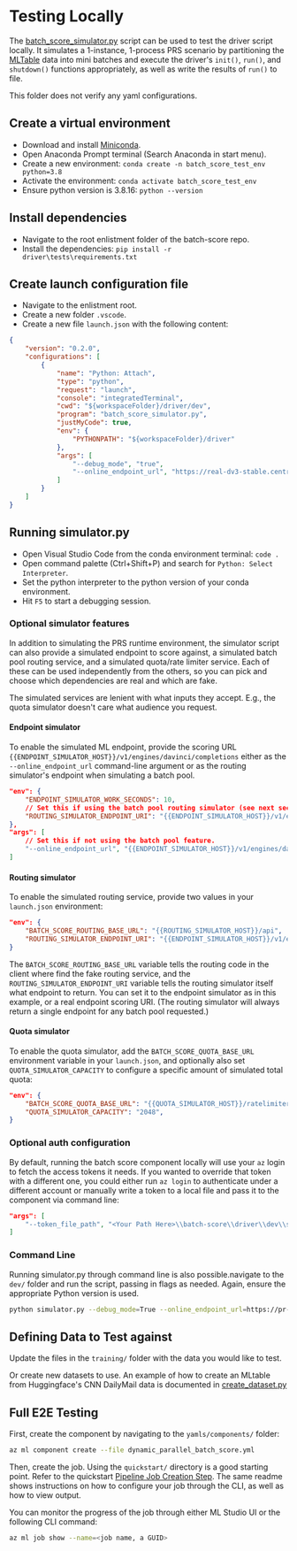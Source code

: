 # Testing Locally

The [batch_score_simulator.py](https://msdata.visualstudio.com/Vienna/_git/batch-score?path=/driver/dev/batch_score_simulator.py) script can be used to test the driver script locally. It simulates a 1-instance, 1-process PRS scenario by partitioning the [MLTable](https://msdata.visualstudio.com/Vienna/_git/batch-score?path=/driver/dev/training) data into mini batches and execute the driver's `init()`, `run()`, and `shutdown()` functions appropriately, as well as write the results of `run()` to file.

This folder does not verify any yaml configurations.

## Create a virtual environment
- Download and install [Miniconda](https://docs.conda.io/en/latest/miniconda.html).
- Open Anaconda Prompt terminal (Search Anaconda in start menu).
- Create a new environment: `conda create -n batch_score_test_env python=3.8`
- Activate the environment: `conda activate batch_score_test_env`
- Ensure python version is 3.8.16: `python --version`

## Install dependencies
- Navigate to the root enlistment folder of the batch-score repo.
- Install the dependencies: `pip install -r driver\tests\requirements.txt`

## Create launch configuration file
- Navigate to the enlistment root. 
- Create a new folder `.vscode`.
- Create a new file `launch.json` with the following content:
```json
{
    "version": "0.2.0",
    "configurations": [
        {
            "name": "Python: Attach",
            "type": "python",
            "request": "launch",
            "console": "integratedTerminal",
            "cwd": "${workspaceFolder}/driver/dev",
            "program": "batch_score_simulator.py",
            "justMyCode": true,
            "env": {
                "PYTHONPATH": "${workspaceFolder}/driver"
            },
            "args": [
                "--debug_mode", "true",
                "--online_endpoint_url", "https://real-dv3-stable.centralus.inference.ml.azure.com/v1/engines/davinci/completions"
            ]
        }
    ]
}
```
## Running simulator.py
- Open Visual Studio Code from the conda environment terminal: `code .`
- Open command palette (Ctrl+Shift+P) and search for `Python: Select Interpreter`.
- Set the python interpreter to the python version of your conda environment.
- Hit `F5` to start a debugging session. 

### Optional simulator features

In addition to simulating the PRS runtime environment, the simulator script can also provide a simulated endpoint to score against, a simulated batch pool routing service, and a simulated quota/rate limiter service. Each of these can be used independently from the others, so you can pick and choose which dependencies are real and which are fake.

The simulated services are lenient with what inputs they accept. E.g., the quota simulator doesn't care what audience you request.

#### Endpoint simulator

To enable the simulated ML endpoint, provide the scoring URL `{{ENDPOINT_SIMULATOR_HOST}}/v1/engines/davinci/completions` either as the `--online_endpoint_url` command-line argument or as the routing simulator's endpoint when simulating a batch pool.

```json
"env": {
    "ENDPOINT_SIMULATOR_WORK_SECONDS": 10,
    // Set this if using the batch pool routing simulator (see next section).
    "ROUTING_SIMULATOR_ENDPOINT_URI": "{{ENDPOINT_SIMULATOR_HOST}}/v1/engines/davinci/completions",
},
"args": [
    // Set this if not using the batch pool feature.
    "--online_endpoint_url", "{{ENDPOINT_SIMULATOR_HOST}}/v1/engines/davinci/completions",
]
```

#### Routing simulator

To enable the simulated routing service, provide two values in your `launch.json` environment:

```json
"env": {
    "BATCH_SCORE_ROUTING_BASE_URL": "{{ROUTING_SIMULATOR_HOST}}/api",
    "ROUTING_SIMULATOR_ENDPOINT_URI": "{{ENDPOINT_SIMULATOR_HOST}}/v1/engines/ada/completions",
}
```

The `BATCH_SCORE_ROUTING_BASE_URL` variable tells the routing code in the client where find the fake routing service, and the `ROUTING_SIMULATOR_ENDPOINT_URI` variable tells the routing simulator itself what endpoint to return. You can set it to the endpoint simulator as in this example, or a real endpoint scoring URI. (The routing simulator will always return a single endpoint for any batch pool requested.)

#### Quota simulator

To enable the quota simulator, add the `BATCH_SCORE_QUOTA_BASE_URL` environment variable in your `launch.json`, and optionally also set `QUOTA_SIMULATOR_CAPACITY` to configure a specific amount of simulated total quota:

```json
"env": {
    "BATCH_SCORE_QUOTA_BASE_URL": "{{QUOTA_SIMULATOR_HOST}}/ratelimiter",
    "QUOTA_SIMULATOR_CAPACITY": "2048",
}
```

### Optional auth configuration

By default, running the batch score component locally will use your `az` login to fetch the access tokens it needs. If you wanted to override that token with a different one, you could either run `az login` to authenticate under a different account or manually write a token to a local file and pass it to the component via command line:

```json
"args": [
    "--token_file_path", "<Your Path Here>\\batch-score\\driver\\dev\\secrets\\token.txt"
]
```

### Command Line

Running simulator.py through command line is also possible.navigate to the `dev/` folder and run the script, passing in flags as needed. Again, ensure the appropriate Python version is used.

```bash
python simulator.py --debug_mode=True --online_endpoint_url=https://pr-wenbinmeng.eastus.inference.ml.azure.com/v1/engines/ada/completions --azureml_model_deployment=api-ci-ea27f087 --token_file_path=./secrets/token.txt
```

## Defining Data to Test against

Update the files in the `training/` folder with the data you would like to test.

Or create new datasets to use. An example of how to create an MLtable from Huggingface's CNN DailyMail data is documented in [create_dataset.py](./datasets/create_dataset.py)

## Full E2E Testing

First, create the component by navigating to the `yamls/components/` folder:

```bash
az ml component create --file dynamic_parallel_batch_score.yml
```

Then, create the job. Using the `quickstart/` directory is a good starting point. Refer to the quickstart [Pipeline Job Creation Step](../../quickstart/README.md#4-create-the-pipeline-job). The same readme shows instructions on how to configure your job through the CLI, as well as how to view output.

You can monitor the progress of the job through either ML Studio UI or the following CLI command:

```bash
az ml job show --name=<job name, a GUID>
```

